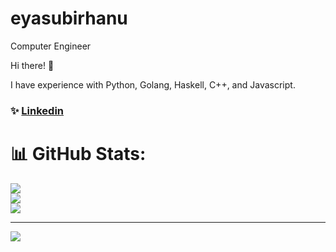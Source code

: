 # eyasubirhanu
Computer Engineer

Hi there! 👋

I have experience with Python, Golang, Haskell, C++, and Javascript.
### ✨ [Linkedin](https://www.linkedin.com/in/eyasu-birhanu-4665701a3/)


# 📊 GitHub Stats:
![](https://github-readme-stats.vercel.app/api?username=eyasubirhanu&theme=dark&hide_border=false&include_all_commits=false&count_private=false)<br/>
![](https://github-readme-streak-stats.herokuapp.com/?user=eyasubirhanu&theme=dark&hide_border=false)<br/>
![](https://github-readme-stats.vercel.app/api/top-langs/?username=eyasubirhanu&theme=dark&hide_border=false&include_all_commits=false&count_private=false&layout=compact)

---
[![](https://visitcount.itsvg.in/api?id=eyasubirhanu&icon=0&color=0)](https://visitcount.itsvg.in)

<!-- Proudly created with GPRM ( https://gprm.itsvg.in ) -->
